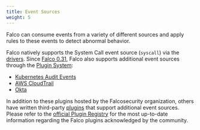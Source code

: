 ```yaml
---
title: Event Sources
weight: 5
---
```


Falco can consume events from a variety of different sources and apply rules to these events to detect abnormal behavior.

Falco natively supports the System Call event source (`syscall`) via the [drivers](./drivers). Since [Falco 0.31](../../blog/falco-0-31-0.md), Falco also supports additional event sources through the [Plugin System](../plugins):

* [Kubernetes Audit Events](./kubernetes-audit)
* [AWS CloudTrail](./cloudtrail)
* [Okta](./okta)

In addition to these plugins hosted by the Falcosecurity organization, others have written third-party [plugins](https://github.com/falcosecurity/plugins#readme) that support additional event sources. Please refer to the [official Plugin Registry](https://github.com/falcosecurity/plugins/blob/master/registry.yaml) for the most up-to-date information regarding the Falco plugins acknowledged by the community.
